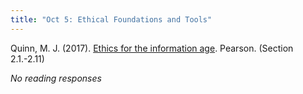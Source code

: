 ```yaml
---
title: "Oct 5: Ethical Foundations and Tools"
---
```


Quinn, M. J. (2017). [Ethics for the information age](https://drive.google.com/file/u/1/d/1lHm7DceDDvlwSPM1Ks0i4WP74YajWnHK/view?usp=sharing). Pearson. (Section 2.1.-2.11)


*No reading responses*
